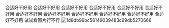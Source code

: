合适好不好用
合适好不好用
合适好不好用
合适好不好用
合适好不好用
合适好不好用
合适好不好用
合适好不好用
合适好不好用
合适好不好用
合适好不好用
合适好不好用
试试看图片行不行
![1d8db99bc58149039483c99db5270666](https://github.com/SigmaAdrich/SigmaAdrich.github.io/assets/20079051/cd5fc6c1-9756-4f40-9ebe-7703abcfd872)

